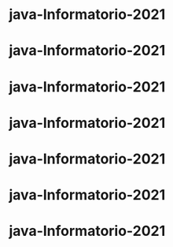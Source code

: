 # java-Informatorio-2021
# java-Informatorio-2021
# java-Informatorio-2021
# java-Informatorio-2021
# java-Informatorio-2021
# java-Informatorio-2021
# java-Informatorio-2021
